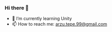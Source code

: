 ### Hi there 👋

- 🌱 I’m currently learning Unity
- 📫 How to reach me: arzu.tepe.99@gmail.com


<!--<img src="https://github-readme-stats.vercel.app/api?username=arzutp&&show_icons=true&title_color=ffffff&icon_color=bb2acf&text_color=daf7dc&bg_color=151515">

[![Top Langs](https://github-readme-stats.vercel.app/api/top-langs/?username=arzutp)](https://github.com/arzutp/github-readme-stats&theme=tokyonight) -->


